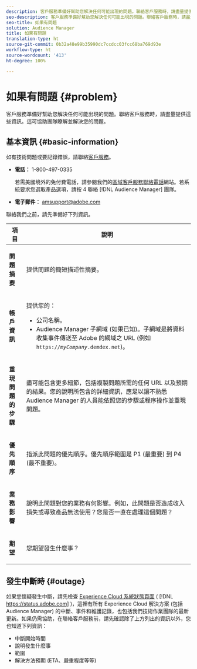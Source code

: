 ```yaml
---
description: 客戶服務準備好幫助您解決任何可能出現的問題。聯絡客戶服務時，請盡量提供這些資訊。這可協助團隊瞭解並解決您的問題。
seo-description: 客戶服務準備好幫助您解決任何可能出現的問題。聯絡客戶服務時，請盡量提供這些資訊。這可協助團隊瞭解並解決您的問題。
seo-title: 如果有問題
solution: Audience Manager
title: 如果有問題
translation-type: ht
source-git-commit: 0b32a48e99b35990dc7ccdcc03fcc68ba769d93e
workflow-type: ht
source-wordcount: '413'
ht-degree: 100%

---
```



# 如果有問題 {#problem}

客戶服務準備好幫助您解決任何可能出現的問題。聯絡客戶服務時，請盡量提供這些資訊。這可協助團隊瞭解並解決您的問題。

## 基本資訊 {#basic-information}

<!-- 

r_problem.xml

 -->

如有技術問題或要記錄錯誤，請聯絡[客戶服務](https://helpx.adobe.com/tw/marketing-cloud/contact-support.html)。

* **電話：** 1-800-497-0335

   若需美國境外的免付費電話，請參閱我們的[區域客戶服務聯絡電話](https://helpx.adobe.com/tw/contact/dma-external/DMACustomeCareRegionalPhoneNumbers.html)網站。若系統要求您選取產品選項，請按 4 聯絡 [!DNL Audience Manager] 團隊。

* **電子郵件：** amsupport@adobe.com

聯絡我們之前，請先準備好下列資訊。

<table id="table_28E76031E2804265B1A48AB2659F68F0"> 
 <thead> 
  <tr> 
   <th colname="col1" class="entry"> 項目 </th> 
   <th colname="col2" class="entry"> 說明 </th> 
  </tr>
 </thead>
 <tbody> 
  <tr> 
   <td colname="col1"> <p><b>問題摘要</b> </p> </td> 
   <td colname="col2"> <p>提供問題的簡短描述性摘要。 </p> </td> 
  </tr> 
  <tr> 
   <td colname="col1"> <p><b>帳戶資訊</b> </p> </td> 
   <td colname="col2"> <p>提供您的： </p> <p> 
     <ul id="ul_6ACF6EF2165C4041A891FF36D78BBA63"> 
      <li id="li_86573CAAE8454BE6BDF44F9A8281FF95">公司名稱。 </li> 
      <li id="li_8259BB738BA84A13982A8E84BCF56B2A"><span class="keyword"> Audience Manager</span> 子網域 (如果已知)。子網域是將資料收集事件傳送至 <span class="keyword">Adobe</span> 的網域之 URL (例如 <code>https://<i>myCompany</i>.demdex.net</code>)。 </li> 
     </ul> </p> </td> 
  </tr> 
  <tr> 
   <td colname="col1"> <p><b>重現問題的步驟</b> </p> </td> 
   <td colname="col2"> <p>盡可能包含更多細節，包括複製問題所需的任何 URL 以及預期的結果。您的說明所包含的詳細資訊，應足以讓不熟悉 <span class="keyword">Audience Manager</span> 的人員能依照您的步驟或程序操作並重現問題。 </p> </td> 
  </tr> 
  <tr> 
   <td colname="col1"> <p><b>優先順序</b> </p> </td> 
   <td colname="col2"> <p>指派此問題的優先順序。優先順序範圍是 P1 (最重要) 到 P4 (最不重要)。 </p> </td> 
  </tr> 
  <tr> 
   <td colname="col1"> <p><b>業務影響</b> </p> </td> 
   <td colname="col2"> <p>說明此問題對您的業務有何影響。例如，此問題是否造成收入損失或導致產品無法使用？您是否一直在處理這個問題？ </p> </td> 
  </tr> 
  <tr> 
   <td colname="col1"> <p><b>期望</b> </p> </td> 
   <td colname="col2"> <p>您期望發生什麼事？ </p> </td> 
  </tr> 
 </tbody> 
</table>

## 發生中斷時 {#outage}

如果您懷疑發生中斷，請先檢查 [Experience Cloud 系統狀態頁面](https://status.adobe.com/tw) ( [!DNL https://status.adobe.com] )，這裡有所有 Experience Cloud 解決方案 (包括 Audience Manager) 的中斷、事件和維護記錄，也包括我們技術作業團隊的最新更新。如果仍需協助，在聯絡客戶服務前，請先確認除了上方列出的資訊以外，您也知道下列資訊：

* 中斷開始時間
* 說明發生什麼事
* 範圍
* 解決方法預期 (ETA、嚴重程度等等)